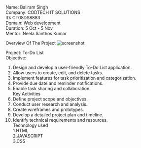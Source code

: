 Name: Baliram Singh                                                                   
Company: CODTECH IT SOLUTIONS                                                     
ID: CT08DS8883                                                                   
Domain: Web development                                                            
Duration: 5 Oct - 5 Nov                                                          
Mentor: Neela Santhos Kumar                                                       


Overview Of The Project        ![screenshot](https://github.com/user-attachments/assets/71a2849a-b994-45f4-87a1-d805f598d27f)
                                                   
Project:  To-Do List           
Objective:                                                                        
  1. Design and develop a user-friendly To-Do List application.                      
  2. Allow users to create, edit, and delete tasks.                             
  3. Implement features for task prioritization and categorization.                
  4. Provide due date and reminder notifications.                           
  5. Enable task sharing and collaboration.                                   
Key Activities                                                                    
  1. Define project scope and objectives.                                           
  2. Conduct user research and analysis.                                              
  3. Create wireframes and prototypes.                                              
  4. Develop a detailed project plan and timeline.                                    
  5. Identify technical requirements and resources.                                  
Technology used                                                                   
  1.HTML                                                                              
  2.JAVASCRIPT                                                                        
  3.CSS                                                                                  





